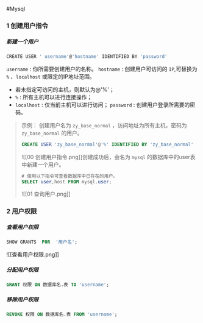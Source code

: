 #Mysql 
### 1 创建用户指令
##### 新建一个用户
``` bash
CREATE USER ' username'@'hostname' IDENTIFIED BY 'password'
```
`username` : 你所需要创建用户的名称。
`hostname` : 创建用户可访问的 `IP`,可替换为 `%` 、`localhost` 或限定的IP地址范围。
- 若未指定可访问的主机，则默认为@'%'；
- `%` : 所有主机可以进行连接操作；
- `localhost` : 仅当前主机可以进行访问；
`password` : 创建用户登录所需要的密码。


>
>示例：
>创建用户名为 `zy_base_normal` ，访问地址为所有主机，密码为 `zy_base_normal` 的用户。
>``` sql
>CREATE USER 'zy_base_normal'@'%' IDENTIFIED BY 'zy_base_normal'
>```
>![[00 创建用户指令.png]]创建成功后，会名为 `mysql` 的数据库中的user表中新建一个用户。
>``` sql
># 使用以下指令可查看数据库中已存在的用户。
>SELECT user,host FROM mysql.user;
>```
>![[01 查询用户.png]]
### 2 用户权限

##### 查看用户权限
```sql
SHOW GRANTS  FOR  '用户名';
```
![[查看用户权限.png]]
##### 分配用户权限
``` sql
GRANT 权限 ON 数据库名.表 TO 'username';
```

##### 移除用户权限
```sql
REVOKE 权限 ON 数据库名.表 FROM 'username';
```
